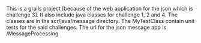 This is a grails project [because of the web application for the json which is challenge 3]. It also include java classes for challenge 1, 2 and 4. The classes are in the scr/java/message directory. The MyTestClass contain unit tests for the said challenges. The url for the json message app is /MessageProcessing
